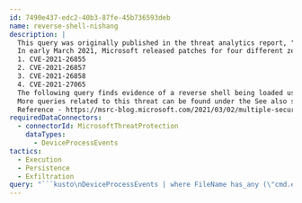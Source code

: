 ```yaml
---
id: 7490e437-edc2-40b3-87fe-45b736593deb
name: reverse-shell-nishang
description: |
  This query was originally published in the threat analytics report, "Exchange Server zero-days exploited in the wild".
  In early March 2021, Microsoft released patches for four different zero-day vulnerabilities affecting Microsoft Exchange Server. The vulnerabilities were being used in a coordinated attack. For more information on the vulnerabilities, visit the following links:
  1. CVE-2021-26855
  2. CVE-2021-26857
  3. CVE-2021-26858
  4. CVE-2021-27065
  The following query finds evidence of a reverse shell being loaded using a technique associated with the Nishang penetration testing framework. This might indicate an attacker has remote access to the device.
  More queries related to this threat can be found under the See also section of this page.
  Reference - https://msrc-blog.microsoft.com/2021/03/02/multiple-security-updates-released-for-exchange-server/
requiredDataConnectors:
  - connectorId: MicrosoftThreatProtection
    dataTypes:
      - DeviceProcessEvents
tactics:
  - Execution
  - Persistence
  - Exfiltration
query: "```kusto\nDeviceProcessEvents | where FileName has_any (\"cmd.exe\", \"powershell.exe\", \"PowerShell_ISE.exe\") \n| where ProcessCommandLine contains \"$client = New-Object System.Net.Sockets.TCPClient\"\n```"
---
```



